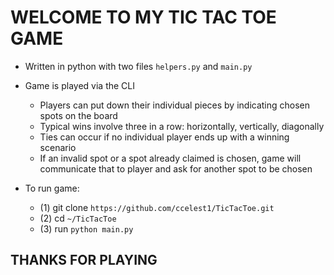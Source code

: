 # WELCOME TO MY TIC TAC TOE GAME

- Written in python with two files `helpers.py` and `main.py`

- Game is played via the CLI
    * Players can put down their individual pieces by indicating chosen spots on the board
    * Typical wins involve three in a row: horizontally, vertically, diagonally
    * Ties can occur if no individual player ends up with a winning scenario
    * If an invalid spot or a spot already claimed is chosen, game will communicate that to player and ask for another spot to be chosen

- To run game:
    * (1) git clone `https://github.com/ccelest1/TicTacToe.git`
    * (2) cd `~/TicTacToe`
    * (3) run `python main.py`

## THANKS FOR PLAYING
